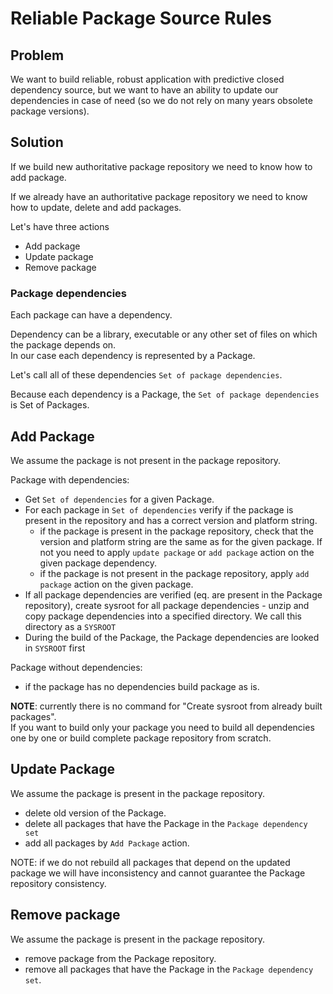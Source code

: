 
# Reliable Package Source Rules

## Problem

We want to build reliable, robust application
with predictive closed dependency source, but we want to have an
ability to update our dependencies in case of need (so we do not rely on
many years obsolete package versions).

## Solution

If we build new authoritative package repository we need to know how to add package.

If we already have an authoritative package repository we need to know how to update, delete and add packages.

Let's have three actions

- Add package
- Update package
- Remove package

### Package dependencies

Each package can have a dependency.

Dependency can be a library, executable or any other set of files on which the package depends on.\
In our case each dependency is represented by a Package.

Let's call all of these dependencies `Set of package dependencies`.

Because each dependency is a Package, the `Set of package dependencies` is Set of Packages.

## Add Package

We assume the package is not present in the package repository.

Package with dependencies:

- Get `Set of dependencies` for a given Package.
- For each package in `Set of dependencies` verify if the package is present in the
  repository and has a correct version and platform string.
  - if the package is present in the package repository, check that the version
    and platform string are the same as for the given package. If not you need to apply
    `update package` or `add package` action on the given package dependency.
  - if the package is not present in the package repository, apply `add package` action
    on the given package.
- If all package dependencies are verified (eq. are present in the Package repository),
  create sysroot for all package dependencies - unzip and copy package dependencies into a specified directory.
  We call this directory as a `SYSROOT`
- During the build of the Package, the Package dependencies are looked in `SYSROOT` first

Package without dependencies:

- if the package has no dependencies build package as is.

**NOTE**: currently there is no command for "Create sysroot from already built packages".\
If you want to build only your package you need to build all dependencies one by one or
build complete package repository from scratch.

## Update Package

We assume the package is present in the package repository.

- delete old version of the Package.
- delete all packages that have the Package in the `Package dependency set`
- add all packages by `Add Package` action.

NOTE: if we do not rebuild all packages that depend on the
updated package we will have inconsistency and cannot guarantee the Package repository consistency.

## Remove package

We assume the package is present in the package repository.

- remove package from the Package repository.
- remove all packages that have the Package in the `Package dependency set`.
